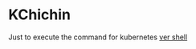 # KChichin
Just to execute the command for kubernetes [ver shell](https://github.com/nwiizo/Chichin)
